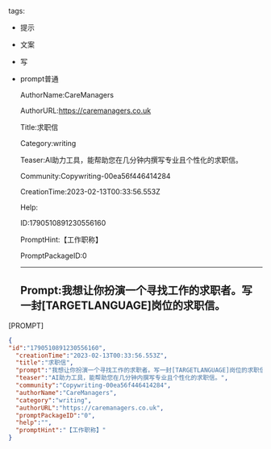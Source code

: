   tags: 
- 提示
- 文案
- 写
- prompt普通

  AuthorName:CareManagers

  AuthorURL:https://caremanagers.co.uk

  Title:求职信

  Category:writing

  Teaser:AI助力工具，能帮助您在几分钟内撰写专业且个性化的求职信。

  Community:Copywriting-00ea56f446414284

  CreationTime:2023-02-13T00:33:56.553Z

  Help:

  ID:1790510891230556160

  PromptHint:【工作职称】

  PromptPackageID:0

  ---

  ## Prompt:我想让你扮演一个寻找工作的求职者。写一封[TARGETLANGUAGE]岗位的求职信。
[PROMPT]

  ```json
  {
  "id":"1790510891230556160",
    "creationTime":"2023-02-13T00:33:56.553Z",
    "title":"求职信",
    "prompt":"我想让你扮演一个寻找工作的求职者。写一封[TARGETLANGUAGE]岗位的求职信。\n[PROMPT]",
    "teaser":"AI助力工具，能帮助您在几分钟内撰写专业且个性化的求职信。",
    "community":"Copywriting-00ea56f446414284",
    "authorName":"CareManagers",
    "category":"writing",
    "authorURL":"https://caremanagers.co.uk",
    "promptPackageID":"0",
    "help":"",
    "promptHint":"【工作职称】"
  }
  ```
